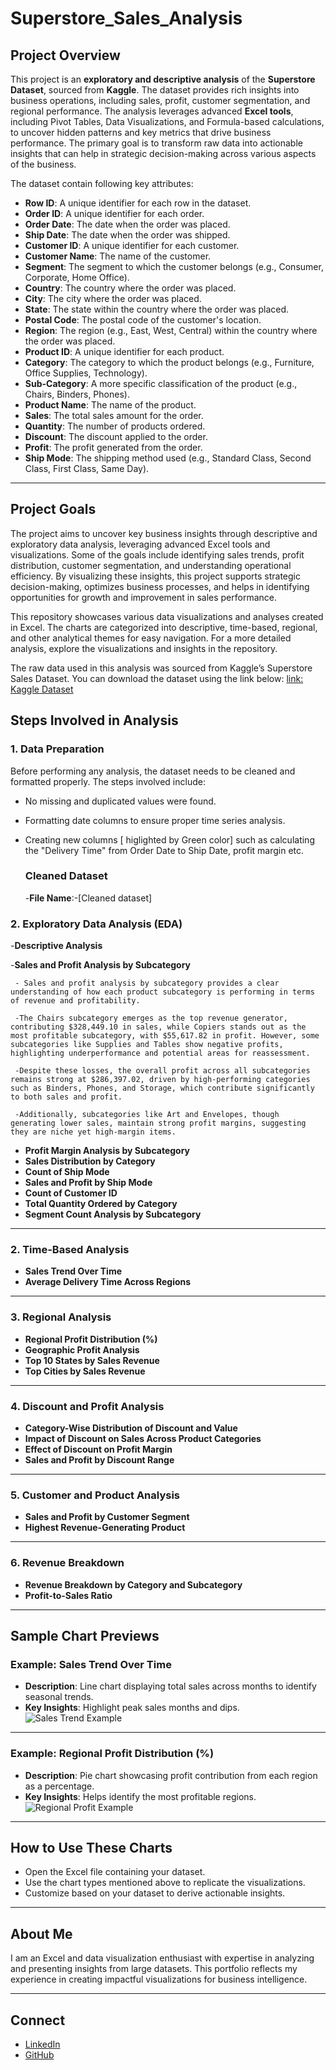 # Superstore_Sales_Analysis


## Project Overview
This project is an **exploratory and descriptive analysis** of the **Superstore Dataset**, sourced from **Kaggle**. The dataset provides rich insights into business operations, including sales, profit, customer segmentation, and regional performance. The analysis leverages advanced **Excel tools**, including Pivot Tables, Data Visualizations, and Formula-based calculations, to uncover hidden patterns and key metrics that drive business performance. The primary goal is to transform raw data into actionable insights that can help in strategic decision-making across various aspects of the business.

 
The dataset contain following key attributes:
- **Row ID**: A unique identifier for each row in the dataset.
- **Order ID**: A unique identifier for each order.
- **Order Date**: The date when the order was placed.
- **Ship Date**: The date when the order was shipped.
- **Customer ID**: A unique identifier for each customer.
- **Customer Name**: The name of the customer.
- **Segment**: The segment to which the customer belongs (e.g., Consumer, Corporate, Home Office).
- **Country**: The country where the order was placed.
- **City**: The city where the order was placed.
- **State**: The state within the country where the order was placed.
- **Postal Code**: The postal code of the customer's location.
- **Region**: The region (e.g., East, West, Central) within the country where the order was placed.
- **Product ID**: A unique identifier for each product.
- **Category**: The category to which the product belongs (e.g., Furniture, Office Supplies, Technology).
- **Sub-Category**: A more specific classification of the product (e.g., Chairs, Binders, Phones).
- **Product Name**: The name of the product.
- **Sales**: The total sales amount for the order.
- **Quantity**: The number of products ordered.
- **Discount**: The discount applied to the order.
- **Profit**: The profit generated from the order.
- **Ship Mode**: The shipping method used (e.g., Standard Class, Second Class, First Class, Same Day).

---

## Project Goals

The project aims to uncover key business insights through descriptive and exploratory data analysis, leveraging advanced Excel tools and visualizations. Some of the goals include identifying sales trends, profit distribution, customer segmentation, and understanding operational efficiency. By visualizing these insights, this project supports strategic decision-making, optimizes business processes, and helps in identifying opportunities for growth and improvement in sales performance.

This repository showcases various data visualizations and analyses created in Excel. The charts are categorized into descriptive, time-based, regional, and other analytical themes for easy navigation. For a more detailed analysis, explore the visualizations and insights in the repository.

The raw data used in this analysis was sourced from Kaggle’s Superstore Sales Dataset. You can download the dataset using the link below:
[link: Kaggle Dataset](https://www.kaggle.com/datasets/rohitsahoo/sales-forecasting/code)

## Steps Involved in Analysis

### 1. Data Preparation

Before performing any analysis, the dataset needs to be cleaned and formatted properly. The steps involved include:
- No missing and duplicated values were found.
- Formatting date columns to ensure proper time series analysis.
- Creating new columns [ higlighted by Green color] such as calculating the "Delivery Time" from Order Date to Ship Date, profit margin etc.

  ### Cleaned Dataset
  -**File Name**:-[Cleaned dataset]



### 2. Exploratory Data Analysis (EDA)

  -**Descriptive Analysis**
   
   -**Sales and Profit Analysis by Subcategory**
   
     - Sales and profit analysis by subcategory provides a clear understanding of how each product subcategory is performing in terms of revenue and profitability.
     
     -The Chairs subcategory emerges as the top revenue generator, contributing $328,449.10 in sales, while Copiers stands out as the most profitable subcategory, with $55,617.82 in profit. However, some subcategories like Supplies and Tables show negative profits, highlighting underperformance and potential areas for reassessment. 
     
     -Despite these losses, the overall profit across all subcategories remains strong at $286,397.02, driven by high-performing categories such as Binders, Phones, and Storage, which contribute significantly to both sales and profit.
     
     -Additionally, subcategories like Art and Envelopes, though generating lower sales, maintain strong profit margins, suggesting they are niche yet high-margin items. 
     





   

   
   - **Profit Margin Analysis by Subcategory**
   - **Sales Distribution by Category**
   - **Count of Ship Mode**
   - **Sales and Profit by Ship Mode**
   - **Count of Customer ID**
   - **Total Quantity Ordered by Category**
   - **Segment Count Analysis by Subcategory**

---

### **2. Time-Based Analysis**
   - **Sales Trend Over Time**
   - **Average Delivery Time Across Regions**

---

### **3. Regional Analysis**
   - **Regional Profit Distribution (%)**
   - **Geographic Profit Analysis**
   - **Top 10 States by Sales Revenue**
   - **Top Cities by Sales Revenue**

---

### **4. Discount and Profit Analysis**
   - **Category-Wise Distribution of Discount and Value**
   - **Impact of Discount on Sales Across Product Categories**
   - **Effect of Discount on Profit Margin**
   - **Sales and Profit by Discount Range**

---

### **5. Customer and Product Analysis**
   - **Sales and Profit by Customer Segment**
   - **Highest Revenue-Generating Product**

---

### **6. Revenue Breakdown**
   - **Revenue Breakdown by Category and Subcategory**
   - **Profit-to-Sales Ratio**

---

## **Sample Chart Previews**

### Example: Sales Trend Over Time
- **Description**: Line chart displaying total sales across months to identify seasonal trends.
- **Key Insights**: Highlight peak sales months and dips.
![Sales Trend Example](https://via.placeholder.com/800x400.png?text=Sample+Sales+Trend)

---

### Example: Regional Profit Distribution (%)
- **Description**: Pie chart showcasing profit contribution from each region as a percentage.
- **Key Insights**: Helps identify the most profitable regions.
![Regional Profit Example](https://via.placeholder.com/800x400.png?text=Regional+Profit+Distribution)

---

## **How to Use These Charts**
- Open the Excel file containing your dataset.
- Use the chart types mentioned above to replicate the visualizations.
- Customize based on your dataset to derive actionable insights.

---

## **About Me**
I am an Excel and data visualization enthusiast with expertise in analyzing and presenting insights from large datasets. This portfolio reflects my experience in creating impactful visualizations for business intelligence.

---

## **Connect**
- [LinkedIn](https://linkedin.com)
- [GitHub](https://github.com/YourUsername)


